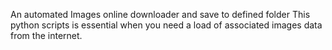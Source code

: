 An automated Images online downloader and save to defined folder
This python scripts is essential when you need a load of associated images data from the internet.
